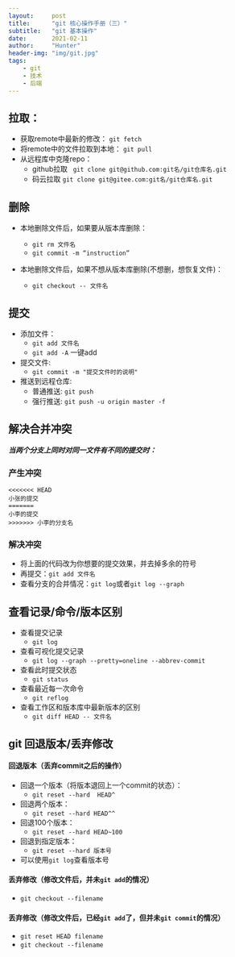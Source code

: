 ```yaml
---
layout:     post
title:      "git 核心操作手册（三）"
subtitle:   "git 基本操作"
date:       2021-02-11
author:     "Hunter"
header-img: "img/git.jpg"
tags:
    - git
    - 技术
    - 后端
---
```


## 拉取：
- 获取remote中最新的修改：
            `git fetch`
- 将remote中的文件拉取到本地：
            `git pull`
- 从远程库中克隆repo：
	- github拉取
           ` git clone git@github.com:git名/git仓库名.git`
     - 码云拉取
           `git clone git@gitee.com:git名/git仓库名.git`
       
## 删除
- 本地删除文件后，如果要从版本库删除：
    - `git rm 文件名`
    - `git commit -m “instruction”`

- 本地删除文件后，如果不想从版本库删除(不想删，想恢复文件)：
    - `git checkout -- 文件名`
## 提交
- 添加文件：
  - `git add 文件名`
  - `git add -A` 一键add
- 提交文件:
  - `git commit -m "提交文件时的说明"`
- 推送到远程仓库:
  - 普通推送: `git push`
  - 强行推送: `git push -u origin master -f`
  

## 解决合并冲突
***当两个分支上同时对同一文件有不同的提交时：***
### 产生冲突
    <<<<<<< HEAD
    小张的提交
    =======
    小李的提交
    >>>>>>> 小李的分支名
### 解决冲突

 - 将上面的代码改为你想要的提交效果，并去掉多余的符号
 - 再提交：`git add 文件名`
- 查看分支的合并情况：`git log`或者`git log --graph`

## 查看记录/命令/版本区别
-  查看提交记录
    - `git log`
- 查看可视化提交记录
    - `git log --graph --pretty=oneline --abbrev-commit`
- 查看此时提交状态
    - `git status`
- 查看最近每一次命令
    - `git reflog`
- 查看工作区和版本库中最新版本的区别
    - `git diff HEAD -- 文件名`


## git 回退版本/丢弃修改
#### 回退版本（丢弃commit之后的操作）
 - 回退一个版本（将版本退回上一个commit的状态）：
   - `git reset --hard 	HEAD^`
 - 回退两个版本：
   - `git reset --hard HEAD^^`
 - 回退100个版本：
   - `git reset --hard HEAD~100`
 - 回退到指定版本：
   - `git reset --hard 版本号`
 - 可以使用`git log`查看版本号
 
 #### 丢弃修改（修改文件后，并未`git add`的情况）
 
   - `git checkout --filename`
 
 #### 丢弃修改（修改文件后，已经`git add`了，但并未`git commit`的情况）
 
   - `git reset HEAD filename`
  - `git checkout --filename`


